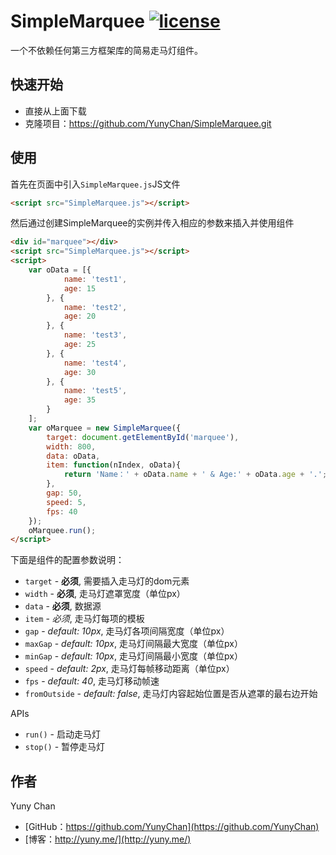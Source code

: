 # SimpleMarquee [![license](https://img.shields.io/badge/license-MIT-blue.svg)](https://github.com/YunyChan/SimpleMarquee/blob/master/LICENSE) #

一个不依赖任何第三方框架库的简易走马灯组件。

## 快速开始 ##

+ 直接从上面下载
+ 克隆项目：https://github.com/YunyChan/SimpleMarquee.git

## 使用 ##

首先在页面中引入`SimpleMarquee.js`JS文件

```html
<script src="SimpleMarquee.js"></script>
```

然后通过创建SimpleMarquee的实例并传入相应的参数来插入并使用组件

```html
<div id="marquee"></div>
<script src="SimpleMarquee.js"></script>
<script>
    var oData = [{
            name: 'test1',
            age: 15
        }, {
            name: 'test2',
            age: 20
        }, {
            name: 'test3',
            age: 25
        }, {
            name: 'test4',
            age: 30
        }, {
            name: 'test5',
            age: 35
        }
    ];
    var oMarquee = new SimpleMarquee({
        target: document.getElementById('marquee'),
        width: 800,
        data: oData,
        item: function(nIndex, oData){
            return 'Name：' + oData.name + ' & Age:' + oData.age + '.';
        },
        gap: 50,
        speed: 5,
        fps: 40
    });
    oMarquee.run();
</script>
```

下面是组件的配置参数说明：

+ `target` - __必须__, 需要插入走马灯的dom元素
+ `width` - __必须__, 走马灯遮罩宽度（单位px）
+ `data` - __必须__, 数据源
+ `item` - _必须_, 走马灯每项的模板
+ `gap` - _default: 10px_, 走马灯各项间隔宽度（单位px）
+ `maxGap` - _default: 10px_, 走马灯间隔最大宽度（单位px）
+ `minGap` - _default: 10px_, 走马灯间隔最小宽度（单位px）
+ `speed` - _default: 2px_, 走马灯每帧移动距离（单位px）
+ `fps` - _default: 40_, 走马灯移动帧速
+ `fromOutside` - _default: false_, 走马灯内容起始位置是否从遮罩的最右边开始

APIs
* `run()` - 启动走马灯
* `stop()` - 暂停走马灯

## 作者 ##

Yuny Chan

+ [GitHub：https://github.com/YunyChan](https://github.com/YunyChan)
+ [博客：http://yuny.me/](http://yuny.me/)